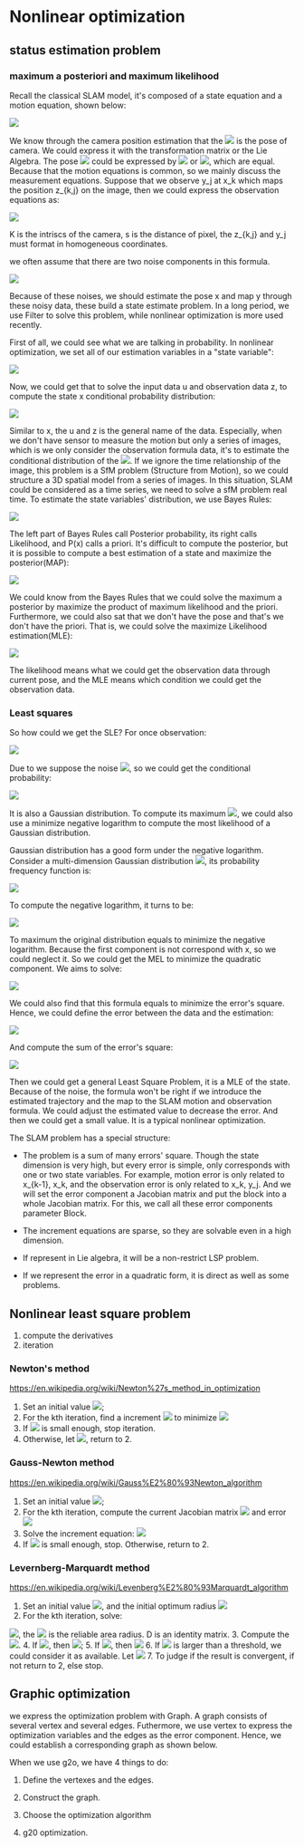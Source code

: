 # Nonlinear optimization

## status estimation problem

### maximum a posteriori and maximum likelihood

Recall the classical SLAM model, it's composed of a state equation and a motion equation, shown below:

<img src="http://latex.codecogs.com/gif.latex?%5Cleft%5C%7B%5Cbegin%7Bmatrix%7D%20x_k%3Df%28x_%7Bk-1%7D%2Cu_k%29&plus;w_k%5C%5C%20z_%7Bk%2Cj%7D%3Dh%28y_j%2Cx_k%29&plus;v_%7Bk%2Cj%7D%20%5Cend%7Bmatrix%7D%5Cright.">

We know through the camera position estimation that the <img src="http://latex.codecogs.com/gif.latex?x_k"> is the pose of camera. We could express it with the transformation matrix or the Lie Algebra. The pose <img src="http://latex.codecogs.com/gif.latex?x_k"> could be expressed by <img src="http://latex.codecogs.com/gif.latex?T_k"> or <img src="http://latex.codecogs.com/gif.latex?\xi^\wedge_k">, which are equal. Because that the motion equations is common, so we mainly discuss the measurement equations. Suppose that we observe y_j at x_k which maps the position z_{k,j} on the image, then we could express the observation equations as:

<img src="http://latex.codecogs.com/gif.latex?sz_%7Bk%2Cj%7D%3DKexp%28%5Cxi%20%5E%5Cwedge%29y_j">

K is the intriscs of the camera, s is the distance of pixel, the z_{k,j} and y_j must format in homogeneous coordinates.

we often assume that there are two noise components in this formula.

<img src="http://latex.codecogs.com/gif.latex?w_k%20%5Csim%20N%280%2C%20R_k%29%2C%20v_k%20%5Csim%20N%280%2CQ_%7Bk%2Cj%7D%29">

Because of these noises, we should estimate the pose x and map y through these noisy data, these build a state estimate problem. In a long period, we use Filter to solve this problem, while nonlinear optimization is more used recently.

 First of all, we could see what we are talking in probability. In nonlinear optimization, we set all of our estimation variables in a "state variable":

 <img src="http://latex.codecogs.com/gif.latex?x%3D%5C%7Bx_1%2C%20...%2C%20x_N%2C%20y_1%2C%20...%2C%20y_M%5C%7D">

 Now, we could get that to solve the input data u and observation data z, to compute the state x conditional probability distribution:

<img src="http://latex.codecogs.com/gif.latex?P%28x%5Cmid%20z%2Cu%29">

Similar to x, the u and z is the general name of the data. Especially, when we don't have sensor to measure the motion but only a series of images, which is we only consider the observation formula data, it's to estimate the conditional distribution of the <img src="http://latex.codecogs.com/gif.latex?P%28x%5Cmid%20z%2Cu%29">. If we ignore the time relationship of the image, this problem is a SfM problem (Structure from Motion), so we could structure a 3D spatial model from a series of images. In this situation, SLAM could be considered as a time series, we need to solve a sfM problem real time. To estimate the state variables' distribution, we use Bayes Rules:

<img src="http://latex.codecogs.com/gif.latex?P%28x%5Cmid%20z%29%3D%5Cfrac%7BP%28z%5Cmid%20x%29P%28x%29%7D%7BP%28z%29%7D%5Cpropto%20P%28z%5Cmid%20x%29P%28x%29">

The left part of Bayes Rules call Posterior probability, its right calls Likelihood, and P(x) calls a priori. It's difficult to compute the posterior, but it is possible to compute a best estimation of a state and maximize the posterior(MAP):

<img src="http://latex.codecogs.com/gif.latex?x%5E*_%7BMAP%7D%3DargmaxP%28x%5Cmid%20z%29%3DargmaxP%28z%5Cmid%20x%29P%28x%29">

We could know from the Bayes Rules that we could solve the maximum a posterior by maximize the product of maximum likelihood and the priori. Furthermore, we could also sat that we don't have the pose and that's we don't have the priori. That is, we could solve the maximize Likelihood estimation(MLE):

<img src="http://latex.codecogs.com/gif.latex?x%5E*_%7BMLE%7D%3DargmaxP%28z%5Cmid%20x%29">

The likelihood means what we could get the observation data through current pose, and the MLE means which condition we could get the observation data.

### Least squares

So how could we get the SLE? For once observation:

<img src="http://latex.codecogs.com/gif.latex?z_%7Bk%2Cj%7D%3Dh%28y_j%2Cx_k%29&plus;v_%7Bk%2Cj%7D">

Due to we suppose the noise <img src="http://latex.codecogs.com/gif.latex?v_k%20%5Csim%20N%280%2C%20Q_%7Bk%2Cj%7D%29">, so we could get the conditional probability:

<img src="http://latex.codecogs.com/gif.latex?P%28z_%7Bj%2Ck%7D%5Cmid%20x_k%2C%20y_j%29%3DN%28h%28y_j%2C%20x_k%29%2CQ_%7Bk%2Cj%7D%29">

It is also a Gaussian distribution. To compute its maximum <img src="http://latex.codecogs.com/gif.latex?x_k%2Cy_j">, we could also use a minimize negative logarithm to compute the most likelihood of a Gaussian distribution.

Gaussian distribution has a good form under the negative logarithm. Consider a multi-dimension Gaussian distribution <img src="http://latex.codecogs.com/gif.latex?x%5Csim%20N%28%5Cmu%2C%20%5CSigma%29">, its probability frequency function is:

<img src="http://latex.codecogs.com/gif.latex?P%28x%29%20%3D%20%5Cfrac%7B1%7D%7B%5Csqrt%7B%282%5Cpi%29%5ENdet%28%5CSigma%29%7D%7Dexp%28-%5Cfrac%7B1%7D%7B2%7D%28x-%5Cmu%29%5ET%5CSigma%20%5E%7B-1%7D%28x-%5Cmu%29%29">

To compute the negative logarithm, it turns to be:

<img src="http://latex.codecogs.com/gif.latex?-ln%28P%28x%29%29%3D%5Cfrac%7B1%7D%7B2%7Dln%28%282%5Cpi%29%5EN%20det%28%5CSigma%29%29&plus;%5Cfrac%7B1%7D%7B2%7D%28x-%5Cmu%29%5ET%5CSigma%20%5E%7B-1%7D%28x-%5Cmu%29">

To maximum the original distribution equals to minimize the negative logarithm. Because the first component is not correspond with x, so we could neglect it. So we could get the MEL to minimize the quadratic component. We aims to solve:

<img src="http://latex.codecogs.com/gif.latex?x%5E*%3Dargmin%28%28z_%7Bk%2Cj%7D-h%28x_k%2Cy_j%29%29%5ETQ_%7Bk%2Cj%7D%5E%7B-1%7D%28z_%7Bk%2Cj%7D-h%28x_k%2Cy_j%29%29%29">

We could also find that this formula equals to minimize the error's square. Hence, we could define the error between the data and the estimation:

<img src="http://latex.codecogs.com/gif.latex?%5Cbegin%7Bmatrix%7D%20e_%7Bv%2Ck%7D%3Dx_k-f%28x_%7Bk-1%7D%2Cu_k%29%5C%5C%20e_%7By%2Cj%2Ck%7D%3Dz_%7Bk%2Cj%7D-h%28x_k%2Cy_j%29%20%5Cend%7Bmatrix%7D">

And compute the sum of the error's square:

<img src="http://latex.codecogs.com/gif.latex?J%28x%29%3D%5Csum_ke%5ET_%7Bv%2Ck%7DR%5E%7B-1%7D_ke_%7Bv%2Ck%7D&plus;%5Csum%20_k%20%5Csum%20_j%20e%5ET_%7By%2Ck%2Cj%7DQ%5E%7B-1%7D_%7Bk%2Cj%7De%5E%7B-1%7D_%7By%2Ck%2Cj%7D">

Then we could get a general Least Square Problem, it is a MLE of the state. Because of the noise, the formula won't be right if we introduce the estimated trajectory and the map to the SLAM motion and observation formula. We could adjust the estimated value to decrease the error. And then we could get a small value. It is a typical nonlinear optimization.

The SLAM problem has a special structure:

* The problem is a sum of many errors' square. Though the state dimension is very high, but every error is simple, only corresponds with one or two state variables. For example, motion error is only related to x_{k-1}, x_k, and the observation error is only related to x_k, y_j. And we will set the error component a Jacobian matrix and put the block into a whole Jacobian matrix. For this, we call all these error components parameter Block.

* The increment equations are sparse, so they are solvable even in a high dimension.

* If represent in Lie algebra, it will be a non-restrict LSP problem.

* If we represent the error in a quadratic form, it is direct as well as some problems.

## Nonlinear least square problem

1. compute the derivatives
2. iteration

### Newton's method
https://en.wikipedia.org/wiki/Newton%27s_method_in_optimization

1. Set an initial value <img src="http://latex.codecogs.com/gif.latex?x_0">;
2. For the kth iteration, find a increment <img src="http://latex.codecogs.com/gif.latex?\Delta%20x_k"> to minimize <img src="http://latex.codecogs.com/gif.latex?%5Cleft%20%5C%7C%20f%28x_k&plus;%5CDelta%20x_k%29%20%5Cright%20%5C%7C%5E2_2">
3. If <img src="http://latex.codecogs.com/gif.latex?\Delta%20x_k"> is small enough, stop iteration.
4. Otherwise, let <img src="http://latex.codecogs.com/gif.latex?x_%7Bk&plus;1%7D%3Dx_k&plus;%5CDelta%20x_k">, return to 2.


### Gauss-Newton method
https://en.wikipedia.org/wiki/Gauss%E2%80%93Newton_algorithm

1. Set an initial value <img src="http://latex.codecogs.com/gif.latex?x_0">;
2. For the kth iteration, compute the current Jacobian matrix <img src="http://latex.codecogs.com/gif.latex?J(x_k)"> and error <img src="http://latex.codecogs.com/gif.latex?f(x_k)">
3. Solve the increment equation: <img src="http://latex.codecogs.com/gif.latex?H\Delta%20x_k=g">
4. If <img src="http://latex.codecogs.com/gif.latex?\Delta%20x_k"> is small enough, stop. Otherwise, return to 2.

### Levernberg-Marquardt method
https://en.wikipedia.org/wiki/Levenberg%E2%80%93Marquardt_algorithm

1. Set an initial value <img src="http://latex.codecogs.com/gif.latex?x_0">, and the initial optimum radius <img src="http://latex.codecogs.com/gif.latex?\mu">
2. For the kth iteration, solve:

  <img src="http://latex.codecogs.com/gif.latex?min_%7B%5CDelta%20x_k%7D%5Cfrac%7B1%7D%7B2%7D%5Cleft%20%5C%7C%20f%28x_k%29&plus;J%28x_k%29%5CDelta%20x_k%20%5Cright%20%5C%7C%5E2%2Cs.t.%5Cleft%20%5C%7C%20D%5CDelta%20x_k%20%5Cright%20%5C%7C%5E2%5Cleq%20%5Cmu">, the <img src="http://latex.codecogs.com/gif.latex?%5Cmu"> is the reliable area radius. D is an identity matrix.
3. Compute the <img src="http://latex.codecogs.com/gif.latex?%5Crho">.
4. If <img src="http://latex.codecogs.com/gif.latex?%5Crho>\frac{3}{4}">, then <img src="http://latex.codecogs.com/gif.latex?\mu=2\mu">;
5. If <img src="http://latex.codecogs.com/gif.latex?%5Crho<\frac{1}{4}">, then <img src="http://latex.codecogs.com/gif.latex?\mu=0.5\mu">
6. If <img src="http://latex.codecogs.com/gif.latex?%5Crho"> is larger than a threshold, we could consider it as available. Let <img src="http://latex.codecogs.com/gif.latex?x_{k+1}=x_k+\Delta%20x_k">
7. To judge if the result is convergent, if not return to 2, else stop.

## Graphic optimization

we express the optimization problem with Graph. A graph consists of several vertex and several edges. Futhermore, we use vertex to express the optimization variables and the edges as the error component. Hence, we could establish a corresponding graph as shown below.

When we use g2o, we have 4 things to do:

1. Define the vertexes and the edges.

2. Construct the graph.

3. Choose the optimization algorithm

4. g20 optimization.
